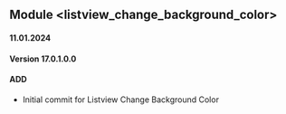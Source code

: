 ## Module <listview_change_background_color>

#### 11.01.2024
#### Version 17.0.1.0.0
#### ADD
- Initial commit for Listview Change Background Color




